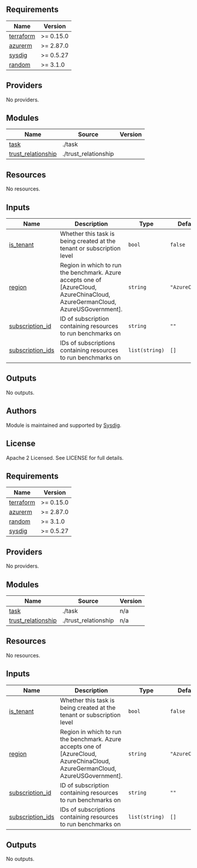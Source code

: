 <!-- BEGINNING OF PRE-COMMIT-TERRAFORM DOCS HOOK -->
## Requirements

| Name | Version |
|------|---------|
| <a name="requirement_terraform"></a> [terraform](#requirement\_terraform) | >= 0.15.0 |
| <a name="requirement_azurerm"></a> [azurerm](#requirement\_azurerm) | >= 2.87.0 |
| <a name="requirement_sysdig"></a> [sysdig](#requirement\_sysdig) | >= 0.5.27 |
| <a name="requirement_random"></a> [random](#requirement\_random) | >= 3.1.0 |

## Providers

No providers.

## Modules

| Name | Source | Version |
|------|--------|---------|
| <a name="module_task"></a> [task](#module\_task) | ./task |  |
| <a name="module_trust_relationship"></a> [trust\_relationship](#module\_trust\_relationship) | ./trust_relationship |  |

## Resources

No resources.

## Inputs

| Name | Description | Type | Default | Required |
|------|-------------|------|---------|:--------:|
| <a name="input_is_tenant"></a> [is\_tenant](#input\_is\_tenant) | Whether this task is being created at the tenant or subscription level | `bool` | `false` | no |
| <a name="input_region"></a> [region](#input\_region) | Region in which to run the benchmark. Azure accepts one of [AzureCloud, AzureChinaCloud, AzureGermanCloud, AzureUSGovernment]. | `string` | `"AzureCloud"` | no |
| <a name="input_subscription_id"></a> [subscription\_id](#input\_subscription\_id) | ID of subscription containing resources to run benchmarks on | `string` | `""` | no |
| <a name="input_subscription_ids"></a> [subscription\_ids](#input\_subscription\_ids) | IDs of subscriptions containing resources to run benchmarks on | `list(string)` | `[]` | no |

## Outputs

No outputs.
<!-- END OF PRE-COMMIT-TERRAFORM DOCS HOOK -->

## Authors

Module is maintained and supported by [Sysdig](https://sysdig.com).

## License

Apache 2 Licensed. See LICENSE for full details.

<!-- BEGIN_TF_DOCS -->
## Requirements

| Name | Version |
|------|---------|
| <a name="requirement_terraform"></a> [terraform](#requirement\_terraform) | >= 0.15.0 |
| <a name="requirement_azurerm"></a> [azurerm](#requirement\_azurerm) | >= 2.87.0 |
| <a name="requirement_random"></a> [random](#requirement\_random) | >= 3.1.0 |
| <a name="requirement_sysdig"></a> [sysdig](#requirement\_sysdig) | >= 0.5.27 |

## Providers

No providers.

## Modules

| Name | Source | Version |
|------|--------|---------|
| <a name="module_task"></a> [task](#module\_task) | ./task | n/a |
| <a name="module_trust_relationship"></a> [trust\_relationship](#module\_trust\_relationship) | ./trust_relationship | n/a |

## Resources

No resources.

## Inputs

| Name | Description | Type | Default | Required |
|------|-------------|------|---------|:--------:|
| <a name="input_is_tenant"></a> [is\_tenant](#input\_is\_tenant) | Whether this task is being created at the tenant or subscription level | `bool` | `false` | no |
| <a name="input_region"></a> [region](#input\_region) | Region in which to run the benchmark. Azure accepts one of [AzureCloud, AzureChinaCloud, AzureGermanCloud, AzureUSGovernment]. | `string` | `"AzureCloud"` | no |
| <a name="input_subscription_id"></a> [subscription\_id](#input\_subscription\_id) | ID of subscription containing resources to run benchmarks on | `string` | `""` | no |
| <a name="input_subscription_ids"></a> [subscription\_ids](#input\_subscription\_ids) | IDs of subscriptions containing resources to run benchmarks on | `list(string)` | `[]` | no |

## Outputs

No outputs.
<!-- END_TF_DOCS -->
